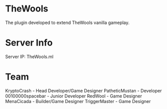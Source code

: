 # TheWools
The plugin developed to extend TheWools vanilla gameplay.
# Server Info
Server IP: TheWools.ml
# Team
KryptoCrash - Head Developer/Game Designer
PatheticMustan - Developer
00100000spacebar - Junior Developer
RedWool - Game Designer
MenaCicada - Builder/Game Designer
TriggerMaster - Game Designer
